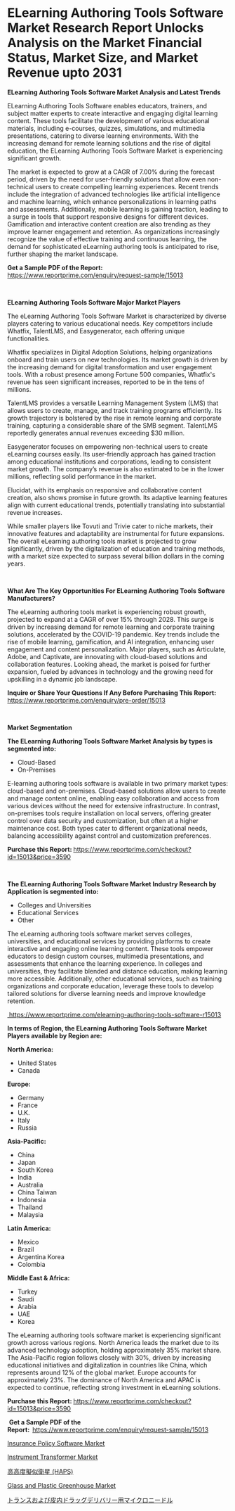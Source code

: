 <p><h1>ELearning Authoring Tools Software Market Research Report Unlocks Analysis on the Market Financial Status, Market Size, and Market Revenue upto 2031</h1></p><p><strong>ELearning Authoring Tools Software Market Analysis and Latest Trends</strong></p>
<p><p>ELearning Authoring Tools Software enables educators, trainers, and subject matter experts to create interactive and engaging digital learning content. These tools facilitate the development of various educational materials, including e-courses, quizzes, simulations, and multimedia presentations, catering to diverse learning environments. With the increasing demand for remote learning solutions and the rise of digital education, the ELearning Authoring Tools Software Market is experiencing significant growth.</p><p>The market is expected to grow at a CAGR of 7.00% during the forecast period, driven by the need for user-friendly solutions that allow even non-technical users to create compelling learning experiences. Recent trends include the integration of advanced technologies like artificial intelligence and machine learning, which enhance personalizations in learning paths and assessments. Additionally, mobile learning is gaining traction, leading to a surge in tools that support responsive designs for different devices. Gamification and interactive content creation are also trending as they improve learner engagement and retention. As organizations increasingly recognize the value of effective training and continuous learning, the demand for sophisticated eLearning authoring tools is anticipated to rise, further shaping the market landscape.</p></p>
<p><strong>Get a Sample PDF of the Report:&nbsp;</strong> <a href="https://www.reportprime.com/enquiry/request-sample/15013">https://www.reportprime.com/enquiry/request-sample/15013</a></p>
<p>&nbsp;</p>
<p><strong>ELearning Authoring Tools Software Major Market Players</strong></p>
<p><p>The eLearning Authoring Tools Software Market is characterized by diverse players catering to various educational needs. Key competitors include Whatfix, TalentLMS, and Easygenerator, each offering unique functionalities. </p><p>Whatfix specializes in Digital Adoption Solutions, helping organizations onboard and train users on new technologies. Its market growth is driven by the increasing demand for digital transformation and user engagement tools. With a robust presence among Fortune 500 companies, Whatfix's revenue has seen significant increases, reported to be in the tens of millions.</p><p>TalentLMS provides a versatile Learning Management System (LMS) that allows users to create, manage, and track training programs efficiently. Its growth trajectory is bolstered by the rise in remote learning and corporate training, capturing a considerable share of the SMB segment. TalentLMS reportedly generates annual revenues exceeding $30 million.</p><p>Easygenerator focuses on empowering non-technical users to create eLearning courses easily. Its user-friendly approach has gained traction among educational institutions and corporations, leading to consistent market growth. The company’s revenue is also estimated to be in the lower millions, reflecting solid performance in the market.</p><p>Elucidat, with its emphasis on responsive and collaborative content creation, also shows promise in future growth. Its adaptive learning features align with current educational trends, potentially translating into substantial revenue increases.</p><p>While smaller players like Tovuti and Trivie cater to niche markets, their innovative features and adaptability are instrumental for future expansions. The overall eLearning authoring tools market is projected to grow significantly, driven by the digitalization of education and training methods, with a market size expected to surpass several billion dollars in the coming years.</p></p>
<p>&nbsp;</p>
<p><strong>What Are The Key Opportunities For ELearning Authoring Tools Software Manufacturers?</strong></p>
<p><p>The eLearning authoring tools market is experiencing robust growth, projected to expand at a CAGR of over 15% through 2028. This surge is driven by increasing demand for remote learning and corporate training solutions, accelerated by the COVID-19 pandemic. Key trends include the rise of mobile learning, gamification, and AI integration, enhancing user engagement and content personalization. Major players, such as Articulate, Adobe, and Captivate, are innovating with cloud-based solutions and collaboration features. Looking ahead, the market is poised for further expansion, fueled by advances in technology and the growing need for upskilling in a dynamic job landscape.</p></p>
<p><strong>Inquire or Share Your Questions If Any Before Purchasing This Report:</strong> <a href="https://www.reportprime.com/enquiry/pre-order/15013">https://www.reportprime.com/enquiry/pre-order/15013</a></p>
<p>&nbsp;</p>
<p><strong>Market Segmentation</strong></p>
<p><strong>The ELearning Authoring Tools Software Market Analysis by types is segmented into:</strong></p>
<p><ul><li>Cloud-Based</li><li>On-Premises</li></ul></p>
<p><p>E-learning authoring tools software is available in two primary market types: cloud-based and on-premises. Cloud-based solutions allow users to create and manage content online, enabling easy collaboration and access from various devices without the need for extensive infrastructure. In contrast, on-premises tools require installation on local servers, offering greater control over data security and customization, but often at a higher maintenance cost. Both types cater to different organizational needs, balancing accessibility against control and customization preferences.</p></p>
<p><strong>Purchase this Report:&nbsp;</strong><a href="https://www.reportprime.com/checkout?id=15013&price=3590">https://www.reportprime.com/checkout?id=15013&price=3590</a></p>
<p>&nbsp;</p>
<p><strong>The ELearning Authoring Tools Software Market Industry Research by Application is segmented into:</strong></p>
<p><ul><li>Colleges and Universities</li><li>Educational Services</li><li>Other</li></ul></p>
<p><p>The eLearning authoring tools software market serves colleges, universities, and educational services by providing platforms to create interactive and engaging online learning content. These tools empower educators to design custom courses, multimedia presentations, and assessments that enhance the learning experience. In colleges and universities, they facilitate blended and distance education, making learning more accessible. Additionally, other educational services, such as training organizations and corporate education, leverage these tools to develop tailored solutions for diverse learning needs and improve knowledge retention.</p></p>
<p><a href="https://www.reportprime.com/elearning-authoring-tools-software-r15013">&nbsp;https://www.reportprime.com/elearning-authoring-tools-software-r15013</a></p>
<p><strong>In terms of Region, the ELearning Authoring Tools Software Market Players available by Region are:</strong></p>
<p>
    <p> <strong> North America: </strong>
        <ul>
            <li>United States</li>
            <li>Canada</li>
        </ul>
        </p> 
    <p> <strong> Europe: </strong>
        <ul>
            <li>Germany</li>
            <li>France</li>
            <li>U.K.</li>
            <li>Italy</li>
            <li>Russia</li>
        </ul>
        </p> 
    <p> <strong> Asia-Pacific: </strong>
        <ul>
            <li>China</li>
            <li>Japan</li>
            <li>South Korea</li>
            <li>India</li>
            <li>Australia</li>
            <li>China Taiwan</li>
            <li>Indonesia</li>
            <li>Thailand</li>
            <li>Malaysia</li>
        </ul>
        </p> 
    <p> <strong> Latin America: </strong>
        <ul>
            <li>Mexico</li>
            <li>Brazil</li>
            <li>Argentina Korea</li>
            <li>Colombia</li>
        </ul>
        </p> 
    <p> <strong> Middle East & Africa: </strong>
        <ul>
            <li>Turkey</li>
            <li>Saudi</li>
            <li>Arabia</li>
            <li>UAE</li>
            <li>Korea</li>
        </ul>
    </p>
    </p>
<p><p>The eLearning authoring tools software market is experiencing significant growth across various regions. North America leads the market due to its advanced technology adoption, holding approximately 35% market share. The Asia-Pacific region follows closely with 30%, driven by increasing educational initiatives and digitalization in countries like China, which represents around 12% of the global market. Europe accounts for approximately 23%. The dominance of North America and APAC is expected to continue, reflecting strong investment in eLearning solutions.</p></p>
<p><strong>Purchase this Report: </strong><a href="https://www.reportprime.com/checkout?id=15013&price=3590">https://www.reportprime.com/checkout?id=15013&price=3590</a></p>
<p>&nbsp;<strong>Get a Sample PDF of the Report:&nbsp;&nbsp;</strong><a href="https://www.reportprime.com/enquiry/request-sample/15013">https://www.reportprime.com/enquiry/request-sample/15013</a></p>
<p><strong></strong></p>
<p><p><a href="https://github.com/michaelhall412/Market-Research-Report-List-1/blob/main/insurance-policy-software-market.md">Insurance Policy Software Market</a></p><p><a href="https://www.linkedin.com/pulse/instrument-transformer-market-global-regional-analysis-focus-vawff?trackingId=g4qcDH%2BRQYitFIlEw2orcA%3D%3D">Instrument Transformer Market</a></p><p><a href="https://medium.com/@adfwe254/high-altitude-pseudo-satellites-haps-de80aab3b7c2">高高度擬似衛星 (HAPS)</a></p><p><a href="https://issuu.com/reportprime-2/docs/glass-and-plastic-greenhouse-market_5fadc9b4bfb044">Glass and Plastic Greenhouse Market</a></p><p><a href="https://medium.com/@adfwe254/microneedles-for-trans-intradermal-drug-delivery-753d1c8de870">トランスおよび皮内ドラッグデリバリー用マイクロニードル</a></p></p>